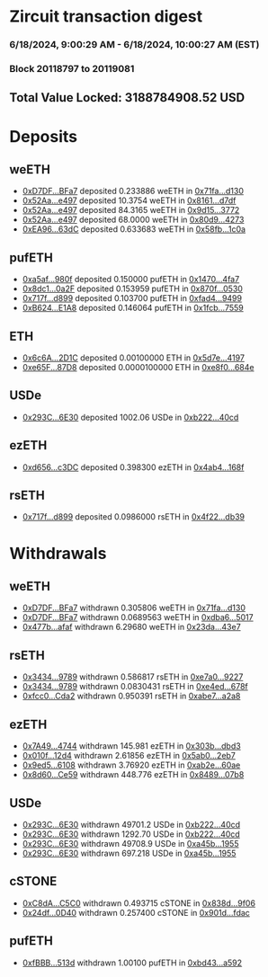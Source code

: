 # Zircuit transaction digest
### 6/18/2024, 9:00:29 AM - 6/18/2024, 10:00:27 AM (EST)
### Block 20118797 to 20119081

## Total Value Locked: 3188784908.52 USD

# Deposits
## weETH
- [0xD7DF...BFa7](https://etherscan.io/address/0xD7DF7E085214743530afF339aFC420c7c720BFa7) deposited 0.233886 weETH in [0x71fa...d130](https://etherscan.io/tx/0xD7DF7E085214743530afF339aFC420c7c720BFa7)
- [0x52Aa...e497](https://etherscan.io/address/0x52Aa899454998Be5b000Ad077a46Bbe360F4e497) deposited 10.3754 weETH in [0x8161...d7df](https://etherscan.io/tx/0x52Aa899454998Be5b000Ad077a46Bbe360F4e497)
- [0x52Aa...e497](https://etherscan.io/address/0x52Aa899454998Be5b000Ad077a46Bbe360F4e497) deposited 84.3165 weETH in [0x9d15...3772](https://etherscan.io/tx/0x52Aa899454998Be5b000Ad077a46Bbe360F4e497)
- [0x52Aa...e497](https://etherscan.io/address/0x52Aa899454998Be5b000Ad077a46Bbe360F4e497) deposited 68.0000 weETH in [0x80d9...4273](https://etherscan.io/tx/0x52Aa899454998Be5b000Ad077a46Bbe360F4e497)
- [0xEA96...63dC](https://etherscan.io/address/0xEA964d59D27B9f01E48b7bEa45a90737738a63dC) deposited 0.633683 weETH in [0x58fb...1c0a](https://etherscan.io/tx/0xEA964d59D27B9f01E48b7bEa45a90737738a63dC)
## pufETH
- [0xa5af...980f](https://etherscan.io/address/0xa5afAbC74d9e40903862d9994e6f5C8c33f9980f) deposited 0.150000 pufETH in [0x1470...4fa7](https://etherscan.io/tx/0xa5afAbC74d9e40903862d9994e6f5C8c33f9980f)
- [0x8dc1...0a2F](https://etherscan.io/address/0x8dc1ed85A45d2936a11a671C78A80eB0cD270a2F) deposited 0.153959 pufETH in [0x870f...0530](https://etherscan.io/tx/0x8dc1ed85A45d2936a11a671C78A80eB0cD270a2F)
- [0x717f...d899](https://etherscan.io/address/0x717f2ae8B6aF8d78459BBE3e127201FBB33Dd899) deposited 0.103700 pufETH in [0xfad4...9499](https://etherscan.io/tx/0x717f2ae8B6aF8d78459BBE3e127201FBB33Dd899)
- [0xB624...E1A8](https://etherscan.io/address/0xB624DD400Bf47983fD90616430650e335096E1A8) deposited 0.146064 pufETH in [0x1fcb...7559](https://etherscan.io/tx/0xB624DD400Bf47983fD90616430650e335096E1A8)
## ETH
- [0x6c6A...2D1C](https://etherscan.io/address/0x6c6A427CD43E1747E4aDeddC56fbC9c8fa492D1C) deposited 0.00100000 ETH in [0x5d7e...4197](https://etherscan.io/tx/0x6c6A427CD43E1747E4aDeddC56fbC9c8fa492D1C)
- [0xe65F...87D8](https://etherscan.io/address/0xe65FDb1fD715c3FFD3fF87700a19c1baafc087D8) deposited 0.0000100000 ETH in [0xe8f0...684e](https://etherscan.io/tx/0xe65FDb1fD715c3FFD3fF87700a19c1baafc087D8)
## USDe
- [0x293C...6E30](https://etherscan.io/address/0x293C6937D8D82e05B01335F7B33FBA0c8e256E30) deposited 1002.06 USDe in [0xb222...40cd](https://etherscan.io/tx/0x293C6937D8D82e05B01335F7B33FBA0c8e256E30)
## ezETH
- [0xd656...c3DC](https://etherscan.io/address/0xd6561aD5BE597bbF32ee1EFa8E41c0662D83c3DC) deposited 0.398300 ezETH in [0x4ab4...168f](https://etherscan.io/tx/0xd6561aD5BE597bbF32ee1EFa8E41c0662D83c3DC)
## rsETH
- [0x717f...d899](https://etherscan.io/address/0x717f2ae8B6aF8d78459BBE3e127201FBB33Dd899) deposited 0.0986000 rsETH in [0x4f22...db39](https://etherscan.io/tx/0x717f2ae8B6aF8d78459BBE3e127201FBB33Dd899)
# Withdrawals
## weETH
- [0xD7DF...BFa7](https://etherscan.io/address/0xD7DF7E085214743530afF339aFC420c7c720BFa7) withdrawn 0.305806 weETH in [0x71fa...d130](https://etherscan.io/tx/0xD7DF7E085214743530afF339aFC420c7c720BFa7)
- [0xD7DF...BFa7](https://etherscan.io/address/0xD7DF7E085214743530afF339aFC420c7c720BFa7) withdrawn 0.0689563 weETH in [0xdba6...5017](https://etherscan.io/tx/0xD7DF7E085214743530afF339aFC420c7c720BFa7)
- [0x477b...afaf](https://etherscan.io/address/0x477bAedE70CB2e7723e010600dF84674A4Baafaf) withdrawn 6.29680 weETH in [0x23da...43e7](https://etherscan.io/tx/0x477bAedE70CB2e7723e010600dF84674A4Baafaf)
## rsETH
- [0x3434...9789](https://etherscan.io/address/0x34349c5569e7B846c3558961552D2202760A9789) withdrawn 0.586817 rsETH in [0xe7a0...9227](https://etherscan.io/tx/0x34349c5569e7B846c3558961552D2202760A9789)
- [0x3434...9789](https://etherscan.io/address/0x34349c5569e7B846c3558961552D2202760A9789) withdrawn 0.0830431 rsETH in [0xe4ed...678f](https://etherscan.io/tx/0x34349c5569e7B846c3558961552D2202760A9789)
- [0xfcc0...Cda2](https://etherscan.io/address/0xfcc001BC1db0Db6Fec6cb5c664B39b3A2224Cda2) withdrawn 0.950391 rsETH in [0xabe7...a2a8](https://etherscan.io/tx/0xfcc001BC1db0Db6Fec6cb5c664B39b3A2224Cda2)
## ezETH
- [0x7A49...4744](https://etherscan.io/address/0x7A493Be5c2ce014cD049Bf178a1ac0Db1B434744) withdrawn 145.981 ezETH in [0x303b...dbd3](https://etherscan.io/tx/0x7A493Be5c2ce014cD049Bf178a1ac0Db1B434744)
- [0x010f...12d4](https://etherscan.io/address/0x010f4d42ee41001586d98034dCbd44bC731812d4) withdrawn 2.61856 ezETH in [0x5ab0...2eb7](https://etherscan.io/tx/0x010f4d42ee41001586d98034dCbd44bC731812d4)
- [0x9ed5...6108](https://etherscan.io/address/0x9ed52114a963f2f97B3f0CAa72BFF0963F806108) withdrawn 3.76920 ezETH in [0xab2e...60ae](https://etherscan.io/tx/0x9ed52114a963f2f97B3f0CAa72BFF0963F806108)
- [0x8d60...Ce59](https://etherscan.io/address/0x8d603c34681a53bF72b3D33c04Cf0EB896d9Ce59) withdrawn 448.776 ezETH in [0x8489...07b8](https://etherscan.io/tx/0x8d603c34681a53bF72b3D33c04Cf0EB896d9Ce59)
## USDe
- [0x293C...6E30](https://etherscan.io/address/0x293C6937D8D82e05B01335F7B33FBA0c8e256E30) withdrawn 49701.2 USDe in [0xb222...40cd](https://etherscan.io/tx/0x293C6937D8D82e05B01335F7B33FBA0c8e256E30)
- [0x293C...6E30](https://etherscan.io/address/0x293C6937D8D82e05B01335F7B33FBA0c8e256E30) withdrawn 1292.70 USDe in [0xb222...40cd](https://etherscan.io/tx/0x293C6937D8D82e05B01335F7B33FBA0c8e256E30)
- [0x293C...6E30](https://etherscan.io/address/0x293C6937D8D82e05B01335F7B33FBA0c8e256E30) withdrawn 49708.9 USDe in [0xa45b...1955](https://etherscan.io/tx/0x293C6937D8D82e05B01335F7B33FBA0c8e256E30)
- [0x293C...6E30](https://etherscan.io/address/0x293C6937D8D82e05B01335F7B33FBA0c8e256E30) withdrawn 697.218 USDe in [0xa45b...1955](https://etherscan.io/tx/0x293C6937D8D82e05B01335F7B33FBA0c8e256E30)
## cSTONE
- [0xC8dA...C5C0](https://etherscan.io/address/0xC8dA31A4aA92410C2dFA93257F3D9A8d3FD2C5C0) withdrawn 0.493715 cSTONE in [0x838d...9f06](https://etherscan.io/tx/0xC8dA31A4aA92410C2dFA93257F3D9A8d3FD2C5C0)
- [0x24df...0D40](https://etherscan.io/address/0x24df6E1614461203539775d094BDA3C021170D40) withdrawn 0.257400 cSTONE in [0x901d...fdac](https://etherscan.io/tx/0x24df6E1614461203539775d094BDA3C021170D40)
## pufETH
- [0xfBBB...513d](https://etherscan.io/address/0xfBBB43a9ceCD935a820362D39EA8f00835C1513d) withdrawn 1.00100 pufETH in [0xbd43...a592](https://etherscan.io/tx/0xfBBB43a9ceCD935a820362D39EA8f00835C1513d)
